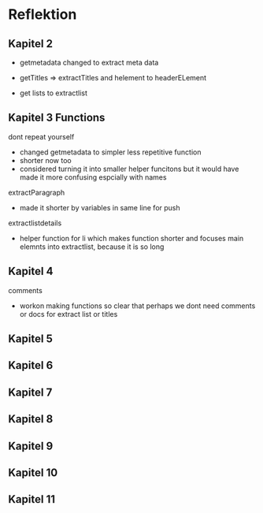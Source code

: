 # Reflektion

## Kapitel 2
- getmetadata changed to extract meta data

- getTitles => extractTitles and helement to headerELement

- get lists to extractlist

## Kapitel 3 Functions
dont repeat yourself 
- changed getmetadata to simpler less repetitive function
- shorter now too
- considered turning it into smaller helper funcitons but it would have made it more confusing espcially with names 

extractParagraph
- made it shorter by variables in same line for push

extractlistdetails
- helper function for li which makes function shorter and focuses main elemnts into extractlist, because it is so long

## Kapitel 4

comments 
- workon making functions so clear that perhaps we dont need comments or docs for extract list or titles

## Kapitel 5

## Kapitel 6

## Kapitel 7

## Kapitel 8

## Kapitel 9

## Kapitel 10

## Kapitel 11